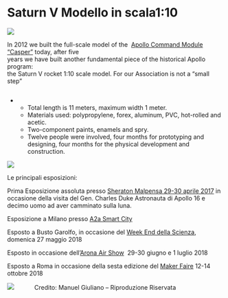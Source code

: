 Saturn V Modello in scala1:10
=============================

![](https://www.adaa.it/wp/wp-content/uploads/2017/04/18158002_10213352792277885_362708479530209124_n-150x115.jpg)

In 2012 we built the full-scale model of the  [Apollo Command Module “Casper”](https://www.adaa.it/apollo-command-module-casper/) today, after five  
years we have built another fundamental piece of the historical Apollo program:  
the Saturn V rocket 1:10 scale model. For our Association is not a “small step”

<span data-mce-type="bookmark" style="display: inline-block; width: 0px; overflow: hidden; line-height: 0;" class="mce\_SELRES\_start">﻿</span>

*   *   Total length is 11 meters, maximum width 1 meter.
    *   Materials used: polypropylene, forex, aluminum, PVC, hot-rolled and acetic.
    *   Two-component paints, enamels and spry.
    *   Twelve people were involved, four months for prototyping and designing, four months for the physical development and construction.

![](https://www.adaa.it/wp/wp-content/uploads/2017/04/18158002_10213352792277885_362708479530209124_n-300x230.jpg)

Le principali esposizioni:

Prima Esposizione assoluta presso [Sheraton Malpensa 29-30 aprile 2017](https://www.adaa.it/2017/06/13/charlie-duke-ospite-di-adaa/) in occasione della visita del Gen. Charles Duke Astronauta di Apollo 16 e decimo uomo ad aver camminato sulla luna.

Esposizione a Milano presso [A2a Smart City](http://www.a2asmartcity.io/2017/05/15/smartmoon-il-razzo-saturn/)

Esposto a Busto Garolfo, in occasione del [Week End della Scienza](https://www.sempionenews.it/tempo-libero/weekend-scienza-bicipace-2018/), domenica 27 maggio 2018

Esposto in occasione dell’[Arona Air Show](https://www.varesenews.it/2018/06/frecce-tricolori-programma-dellarona-air-show/729686/)  29-30 giugno e 1 luglio 2018

Esposto a Roma in occasione della sesta edizione del [Maker Faire](https://www6367.wordpress.com/2018/10/12/cultura-storia-chi-ha-programmato-il-viaggio-sulla-luna-don-eyles-il-primo-maker-for-space-al-mfr18/) 12-14 ottobre 2018

![](https://www.adaa.it/wp/wp-content/uploads/2018/11/DSCN5794-1024x768.jpg)            Credito: Manuel Giuliano – Riproduzione Riservata